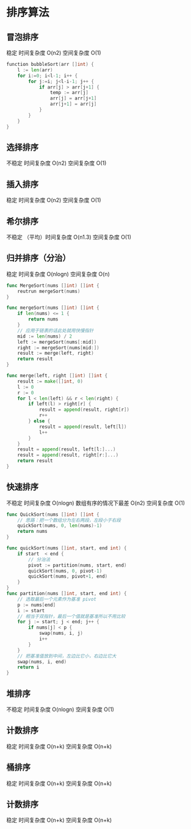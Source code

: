 # 排序算法

## 冒泡排序
稳定
时间复杂度 O(n2)
空间复杂度 O(1)
```go
function bubbleSort(arr []int) {
	l := len(arr)
	for i:=0; i<l-1; i++ {
		for j:=i; j<l-i-1; j++ {
			if arr[j] > arr[j+1] {
				temp := arr[j]
				arr[j] = arr[j+1]
				arr[j+1] = arr[j]
			}
		}
	}
}
```

## 选择排序
不稳定
时间复杂度 O(n2)
空间复杂度 O(1)

## 插入排序
稳定
时间复杂度 O(n2)
空间复杂度 O(1)

## 希尔排序
不稳定
（平均）时间复杂度 O(n1.3)
空间复杂度 O(1)

## 归并排序（分治）
稳定
时间复杂度 O(nlogn)
空间复杂度 O(n)
```go
func MergeSort(nums []int) []int {
	reutrun mergeSort(nums)
}

func mergeSort(nums []int) []int {
	if len(nums) <= 1 {
		return nums
	}
	// 应用于链表的话此处就用快慢指针
	mid := len(nums) / 2
	left := mergeSort(nums[:mid])
	right := mergeSort(nums[mid:])
	result := merge(left, right)
	return result
}

func merge(left, right []int) []int {
	result := make([]int, 0)
	l := 0
	r := 0
	for l < len(left) && r < len(right) {
		if left(l) > right[r] {
			result = append(result, right[r])
			r++
		} else {
			result = append(result, left[l])
			l++
		}
	}
	result = append(result, left[l:]...)
	result = append(result, right[r:]...)
	return result
}
```

## 快速排序
不稳定
时间复杂度 O(nlogn) 数组有序的情况下最差 O(n2)
空间复杂度 O(1)
```go
func QuickSort(nums []int) []int {
    // 思路：把一个数组分为左右两段，左段小于右段
    quickSort(nums, 0, len(nums)-1)
    return nums
}

func quickSort(nums []int, start, end int) {
	if start  < end {
		// 分治法
		pivot := partition(nums, start, end)
		quickSort(nums, 0, pivot-1)
		quickSort(nums, pivot+1, end)
	}
}
func partition(nums []int, start, end int) {
	// 选取最后一个元素作为基准 pivot
	p := nums[end]
	i := start
	// 相当于双指针，最后一个值就是基准所以不用比较
	for j := start; j < end; j++ {
		if nums[j] < p {
			swap(nums, i, j)
			i++
		}
	}
	// 把基准值放到中间，左边比它小，右边比它大
	swap(nums, i, end)
	return i
}
```

## 堆排序
不稳定
时间复杂度 O(nlogn)
空间复杂度 O(1)

## 计数排序
稳定
时间复杂度 O(n+k)
空间复杂度 O(n+k)

## 桶排序
稳定
时间复杂度 O(n+k)
空间复杂度 O(n+k)

## 计数排序
稳定
时间复杂度 O(n+k)
空间复杂度 O(n+k)
